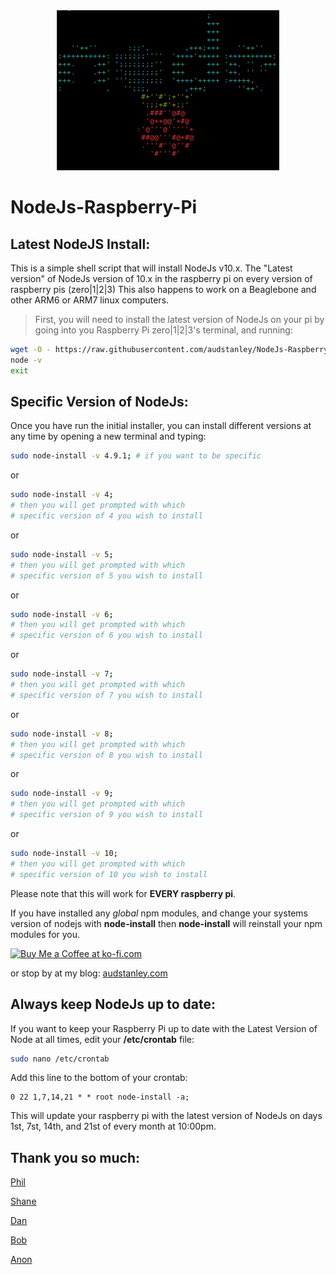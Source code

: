 
<center> <img src="Node-Pi-ASCII.png"> </center>

# NodeJs-Raspberry-Pi

## Latest NodeJS Install:
This is a simple shell script that will install NodeJs v10.x.  The "Latest version" of NodeJs version of 10.x in the raspberry pi on every version of raspberry pis (zero|1|2|3) This also happens to work on a Beaglebone and other ARM6 or ARM7 linux computers.<p>

>First, you will need to install the latest version of NodeJs on your pi by going into you Raspberry Pi zero|1|2|3's terminal, and running: <p>

```sh
wget -O - https://raw.githubusercontent.com/audstanley/NodeJs-Raspberry-Pi/master/Install-Node.sh | sudo bash
node -v
exit
```
<p>

## Specific Version of NodeJs:
Once you have run the initial installer, you can install different versions at any time by opening a new terminal and typing:
```sh
sudo node-install -v 4.9.1; # if you want to be specific
```
or
```sh
sudo node-install -v 4;
# then you will get prompted with which 
# specific version of 4 you wish to install
```
or
```sh
sudo node-install -v 5;
# then you will get prompted with which 
# specific version of 5 you wish to install
```
or
```sh
sudo node-install -v 6;
# then you will get prompted with which 
# specific version of 6 you wish to install
```
or
```sh
sudo node-install -v 7;
# then you will get prompted with which 
# specific version of 7 you wish to install
```
or
```sh
sudo node-install -v 8;
# then you will get prompted with which 
# specific version of 8 you wish to install
```
or
```sh
sudo node-install -v 9;
# then you will get prompted with which 
# specific version of 9 you wish to install
```
or
```sh
sudo node-install -v 10;
# then you will get prompted with which 
# specific version of 10 you wish to install
```

Please note that this will work for **EVERY raspberry pi**.

If you have installed any *global* npm modules, and change your systems version of nodejs with **node-install** then **node-install** will reinstall your npm modules for you.

<a href='https://ko-fi.com/A687KA8' target='_blank'><img height='36' style='border:0px;height:36px;' src='https://az743702.vo.msecnd.net/cdn/kofi4.png?v=f' border='0' alt='Buy Me a Coffee at ko-fi.com' /></a>

or stop by at my blog: [audstanley.com](http://www.audstanley.com)


## Always keep NodeJs up to date:

If you want to keep your Raspberry Pi up to date with the Latest Version of Node at all times, edit  your **/etc/crontab** file:

```bash
sudo nano /etc/crontab
```

Add this line to the bottom of your crontab:

```cron
0 22 1,7,14,21 * * root node-install -a;
```
This will update your raspberry pi with the latest version of NodeJs on days 1st, 7st, 14th, and 21st of every month at 10:00pm.

## Thank you so much:

[Phil](https://Ko-fi.com/home/coffeeshop?txid=ea3fc9e8-1e81-4198-a555-a595e3eeae76&mode=public&img=ogsomeoneboughtme)

[Shane](https://Ko-fi.com/home/coffeeshop?txid=c0356500-6d0d-452f-a93e-2974f8987e26&mode=public&img=ogsomeoneboughtme)

[Dan](https://Ko-fi.com/home/coffeeshop?txid=d486abde-c02d-454f-a602-025672a835c8&mode=public&img=ogsomeoneboughtme)

[Bob](https://Ko-fi.com/home/coffeeshop?txid=98c46da8-45bb-478d-b44e-df9257b87edb&mode=public&img=ogsomeoneboughtme)

[Anon](https://Ko-fi.com/home/coffeeshop?txid=e119b3ef-4171-4beb-a2dc-97d67bf09122&mode=public&img=ogsomeoneboughtme)

